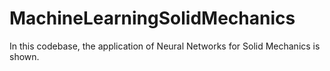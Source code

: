 # MachineLearningSolidMechanics
In this codebase, the application of Neural Networks for Solid Mechanics is shown.
